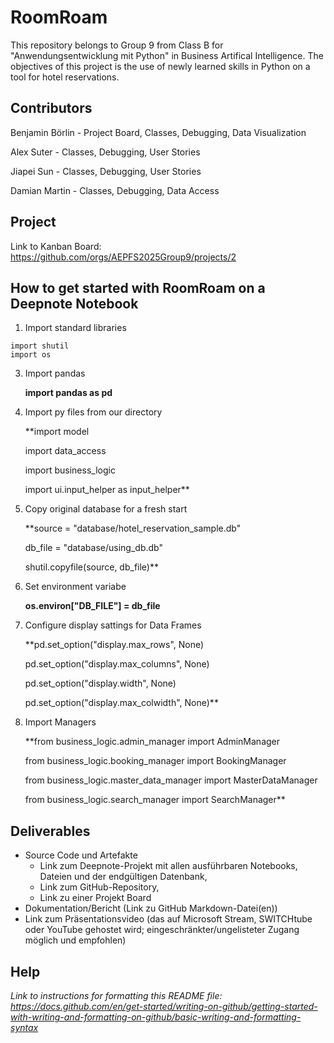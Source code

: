 # RoomRoam
This repository belongs to Group 9 from Class B for "Anwendungsentwicklung mit Python" in Business Artifical Intelligence. The objectives of this project is the use of newly learned skills in Python on a tool for hotel reservations.

## Contributors
Benjamin Börlin - Project Board, Classes, Debugging, Data Visualization

Alex Suter - Classes, Debugging, User Stories

Jiapei Sun - Classes, Debugging, User Stories

Damian Martin - Classes, Debugging, Data Access


## Project
Link to Kanban Board: https://github.com/orgs/AEPFS2025Group9/projects/2


## How to get started with RoomRoam on a Deepnote Notebook

1. Import standard libraries
```
import shutil
import os
```

3. Import pandas

     **import pandas as pd**


5. Import py files from our directory

     **import model

     import data_access

     import business_logic

     import ui.input_helper as input_helper**


7. Copy original database for a fresh start

     **source = "database/hotel_reservation_sample.db"

     db_file = "database/using_db.db"

     shutil.copyfile(source, db_file)**

 
9. Set environment variabe

     **os.environ["DB_FILE"] = db_file**


11. Configure display sattings for Data Frames

     **pd.set_option("display.max_rows", None)

     pd.set_option("display.max_columns", None)

     pd.set_option("display.width", None)

     pd.set_option("display.max_colwidth", None)**


13. Import Managers

     **from business_logic.admin_manager import AdminManager

     from business_logic.booking_manager import BookingManager

     from business_logic.master_data_manager import MasterDataManager

     from business_logic.search_manager import SearchManager**



## Deliverables
* Source Code und Artefakte
  * Link zum Deepnote-Projekt mit allen ausführbaren Notebooks, Dateien und der 
endgültigen Datenbank,  
  * Link zum GitHub-Repository, 
  * Link zu einer Projekt Board 
* Dokumentation/Bericht (Link zu GitHub Markdown-Datei(en)) 
* Link zum Präsentationsvideo (das auf Microsoft Stream, SWITCHtube oder YouTube 
gehostet wird; eingeschränkter/ungelisteter Zugang möglich und empfohlen)


## Help
*Link to instructions for formatting this README file: https://docs.github.com/en/get-started/writing-on-github/getting-started-with-writing-and-formatting-on-github/basic-writing-and-formatting-syntax*
